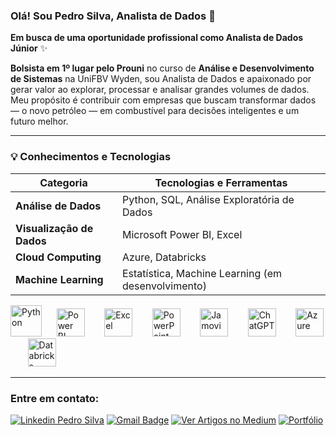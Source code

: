 ### Olá! Sou Pedro Silva, Analista de Dados 👋

**Em busca de uma oportunidade profissional como Analista de Dados Júnior** ✨

**Bolsista em 1º lugar pelo Prouni** no curso de **Análise e Desenvolvimento de Sistemas** na UniFBV Wyden, sou Analista de Dados e apaixonado por gerar valor ao explorar, processar e analisar grandes volumes de dados. Meu propósito é contribuir com empresas que buscam transformar dados — o novo petróleo — em combustível para decisões inteligentes e um futuro melhor.


---
### 💡 Conhecimentos e Tecnologias

| Categoria                 | Tecnologias e Ferramentas                      |
| ------------------------- | ---------------------------------------------- |
| **Análise de Dados**      | Python, SQL, Análise Exploratória de Dados     |
| **Visualização de Dados** | Microsoft Power BI, Excel                      |
| **Cloud Computing**  | Azure, Databricks                              | Básico |
| **Machine Learning** | Estatística, Machine Learning (em desenvolvimento) | Básico |

<p align="left">
  <img src="https://github.com/user-attachments/assets/1120ee63-71cd-49eb-b315-4c41ddc091d3" alt="Python" width="50"/>
  &nbsp;&nbsp;&nbsp;&nbsp;
  <img src="https://github.com/user-attachments/assets/ac05eac4-e384-40eb-a261-f8b8efeeabc8" alt="Power BI" width="45"/>
  &nbsp;&nbsp;&nbsp;&nbsp;&nbsp;&nbsp;
  <img src="https://github.com/user-attachments/assets/9840fb8c-9fd7-411b-aa64-325df73b73dd" alt="Excel" width="45"/>
  &nbsp;&nbsp;&nbsp;&nbsp;&nbsp;&nbsp;
  <img src="https://github.com/user-attachments/assets/f42489ba-e1a4-4ddf-a484-ab4b8f4a55e6" alt="PowerPoint" width="45"/>
  &nbsp;&nbsp;&nbsp;&nbsp;&nbsp;&nbsp;
  <img src="https://github.com/user-attachments/assets/91ced817-6e7a-4b73-8801-5f4f152a82b5" alt="Jamovi" width="45"/>
  &nbsp;&nbsp;&nbsp;&nbsp;&nbsp;&nbsp;
  <img src="https://github.com/user-attachments/assets/294ddab8-7385-40c7-bac3-c6fa64a1be76" alt="ChatGPT" width="45"/>
  &nbsp;&nbsp;&nbsp;&nbsp;&nbsp;&nbsp;
  <img src="https://img.icons8.com/fluent/200/azure-1.png" alt="Azure" width="45"/>
  &nbsp;&nbsp;&nbsp;&nbsp;&nbsp;&nbsp;
  <img src="https://github.com/user-attachments/assets/f961697d-1d57-403d-8b89-0e1e78634014" alt="Databricks" width="45"/>
  &nbsp;&nbsp;&nbsp;&nbsp;&nbsp;&nbsp;
</p>

---

### Entre em contato:

[![Linkedin Pedro Silva](https://img.shields.io/badge/-Pedro_Silva-blue?style=flat&logo=Linkedin&logoColor=white&link=https://www.linkedin.com/in/pedro-silva-1032a7243/)](https://www.linkedin.com/in/pedro-silva-1032a7243/)
[![Gmail Badge](https://img.shields.io/badge/-contatopedrosilva001@gmail.com-c14438?style=flat-square&logo=Gmail&logoColor=white&link=mailto:contatopedrosilva001@gmail.com)](mailto:contatopedrosilva001@gmail.com) [![Ver Artigos no Medium](https://img.shields.io/badge/Ver_Artigos_no_Medium-03A57B?style=flat-square&logo=Medium&logoColor=white)](https://medium.com/@pedroalves112020) [![Portfólio](https://img.shields.io/badge/Explore_Meu_Portfólio-0052CC?style=flat-square&logo=google-chrome&logoColor=white)](https://sites.google.com/view/projetos-pedro-silva/in%C3%ADcio)




